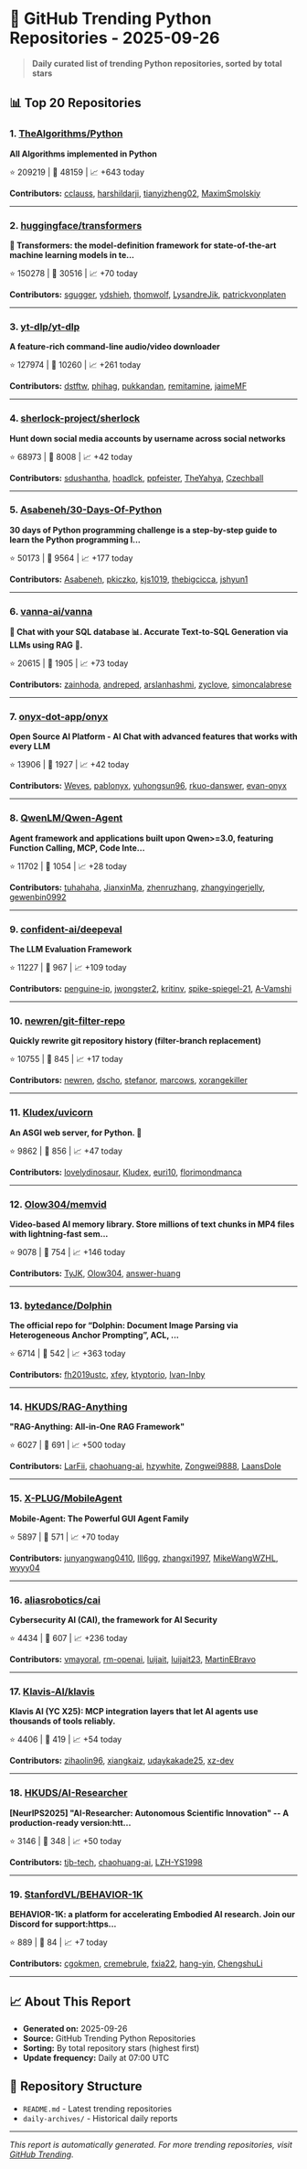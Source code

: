 # 🐍 GitHub Trending Python Repositories - 2025-09-26

> **Daily curated list of trending Python repositories, sorted by total stars**

## 📊 Top 20 Repositories

### 1. [TheAlgorithms/Python](https://github.com/TheAlgorithms/Python)

**All Algorithms implemented in Python**

⭐ 209219 | 🍴 48159 | 📈 +643 today

**Contributors:** [cclauss](https://github.com/cclauss), [harshildarji](https://github.com/harshildarji), [tianyizheng02](https://github.com/tianyizheng02), [MaximSmolskiy](https://github.com/MaximSmolskiy)

---

### 2. [huggingface/transformers](https://github.com/huggingface/transformers)

**🤗 Transformers: the model-definition framework for state-of-the-art machine learning models in te...**

⭐ 150278 | 🍴 30516 | 📈 +70 today

**Contributors:** [sgugger](https://github.com/sgugger), [ydshieh](https://github.com/ydshieh), [thomwolf](https://github.com/thomwolf), [LysandreJik](https://github.com/LysandreJik), [patrickvonplaten](https://github.com/patrickvonplaten)

---

### 3. [yt-dlp/yt-dlp](https://github.com/yt-dlp/yt-dlp)

**A feature-rich command-line audio/video downloader**

⭐ 127974 | 🍴 10260 | 📈 +261 today

**Contributors:** [dstftw](https://github.com/dstftw), [phihag](https://github.com/phihag), [pukkandan](https://github.com/pukkandan), [remitamine](https://github.com/remitamine), [jaimeMF](https://github.com/jaimeMF)

---

### 4. [sherlock-project/sherlock](https://github.com/sherlock-project/sherlock)

**Hunt down social media accounts by username across social networks**

⭐ 68973 | 🍴 8008 | 📈 +42 today

**Contributors:** [sdushantha](https://github.com/sdushantha), [hoadlck](https://github.com/hoadlck), [ppfeister](https://github.com/ppfeister), [TheYahya](https://github.com/TheYahya), [Czechball](https://github.com/Czechball)

---

### 5. [Asabeneh/30-Days-Of-Python](https://github.com/Asabeneh/30-Days-Of-Python)

**30 days of Python programming challenge is a step-by-step guide to learn the Python programming l...**

⭐ 50173 | 🍴 9564 | 📈 +177 today

**Contributors:** [Asabeneh](https://github.com/Asabeneh), [pkiczko](https://github.com/pkiczko), [kjs1019](https://github.com/kjs1019), [thebigcicca](https://github.com/thebigcicca), [jshyun1](https://github.com/jshyun1)

---

### 6. [vanna-ai/vanna](https://github.com/vanna-ai/vanna)

**🤖 Chat with your SQL database 📊. Accurate Text-to-SQL Generation via LLMs using RAG 🔄.**

⭐ 20615 | 🍴 1905 | 📈 +73 today

**Contributors:** [zainhoda](https://github.com/zainhoda), [andreped](https://github.com/andreped), [arslanhashmi](https://github.com/arslanhashmi), [zyclove](https://github.com/zyclove), [simoncalabrese](https://github.com/simoncalabrese)

---

### 7. [onyx-dot-app/onyx](https://github.com/onyx-dot-app/onyx)

**Open Source AI Platform - AI Chat with advanced features that works with every LLM**

⭐ 13906 | 🍴 1927 | 📈 +42 today

**Contributors:** [Weves](https://github.com/Weves), [pablonyx](https://github.com/pablonyx), [yuhongsun96](https://github.com/yuhongsun96), [rkuo-danswer](https://github.com/rkuo-danswer), [evan-onyx](https://github.com/evan-onyx)

---

### 8. [QwenLM/Qwen-Agent](https://github.com/QwenLM/Qwen-Agent)

**Agent framework and applications built upon Qwen>=3.0, featuring Function Calling, MCP, Code Inte...**

⭐ 11702 | 🍴 1054 | 📈 +28 today

**Contributors:** [tuhahaha](https://github.com/tuhahaha), [JianxinMa](https://github.com/JianxinMa), [zhenruzhang](https://github.com/zhenruzhang), [zhangyingerjelly](https://github.com/zhangyingerjelly), [gewenbin0992](https://github.com/gewenbin0992)

---

### 9. [confident-ai/deepeval](https://github.com/confident-ai/deepeval)

**The LLM Evaluation Framework**

⭐ 11227 | 🍴 967 | 📈 +109 today

**Contributors:** [penguine-ip](https://github.com/penguine-ip), [jwongster2](https://github.com/jwongster2), [kritinv](https://github.com/kritinv), [spike-spiegel-21](https://github.com/spike-spiegel-21), [A-Vamshi](https://github.com/A-Vamshi)

---

### 10. [newren/git-filter-repo](https://github.com/newren/git-filter-repo)

**Quickly rewrite git repository history (filter-branch replacement)**

⭐ 10755 | 🍴 845 | 📈 +17 today

**Contributors:** [newren](https://github.com/newren), [dscho](https://github.com/dscho), [stefanor](https://github.com/stefanor), [marcows](https://github.com/marcows), [xorangekiller](https://github.com/xorangekiller)

---

### 11. [Kludex/uvicorn](https://github.com/Kludex/uvicorn)

**An ASGI web server, for Python. 🦄**

⭐ 9862 | 🍴 856 | 📈 +47 today

**Contributors:** [lovelydinosaur](https://github.com/lovelydinosaur), [Kludex](https://github.com/Kludex), [euri10](https://github.com/euri10), [florimondmanca](https://github.com/florimondmanca)

---

### 12. [Olow304/memvid](https://github.com/Olow304/memvid)

**Video-based AI memory library. Store millions of text chunks in MP4 files with lightning-fast sem...**

⭐ 9078 | 🍴 754 | 📈 +146 today

**Contributors:** [TyJK](https://github.com/TyJK), [Olow304](https://github.com/Olow304), [answer-huang](https://github.com/answer-huang)

---

### 13. [bytedance/Dolphin](https://github.com/bytedance/Dolphin)

**The official repo for “Dolphin: Document Image Parsing via Heterogeneous Anchor Prompting”, ACL, ...**

⭐ 6714 | 🍴 542 | 📈 +363 today

**Contributors:** [fh2019ustc](https://github.com/fh2019ustc), [xfey](https://github.com/xfey), [ktyptorio](https://github.com/ktyptorio), [Ivan-Inby](https://github.com/Ivan-Inby)

---

### 14. [HKUDS/RAG-Anything](https://github.com/HKUDS/RAG-Anything)

**"RAG-Anything: All-in-One RAG Framework"**

⭐ 6027 | 🍴 691 | 📈 +500 today

**Contributors:** [LarFii](https://github.com/LarFii), [chaohuang-ai](https://github.com/chaohuang-ai), [hzywhite](https://github.com/hzywhite), [Zongwei9888](https://github.com/Zongwei9888), [LaansDole](https://github.com/LaansDole)

---

### 15. [X-PLUG/MobileAgent](https://github.com/X-PLUG/MobileAgent)

**Mobile-Agent: The Powerful GUI Agent Family**

⭐ 5897 | 🍴 571 | 📈 +70 today

**Contributors:** [junyangwang0410](https://github.com/junyangwang0410), [lll6gg](https://github.com/lll6gg), [zhangxi1997](https://github.com/zhangxi1997), [MikeWangWZHL](https://github.com/MikeWangWZHL), [wyyy04](https://github.com/wyyy04)

---

### 16. [aliasrobotics/cai](https://github.com/aliasrobotics/cai)

**Cybersecurity AI (CAI), the framework for AI Security**

⭐ 4434 | 🍴 607 | 📈 +236 today

**Contributors:** [vmayoral](https://github.com/vmayoral), [rm-openai](https://github.com/rm-openai), [luijait](https://github.com/luijait), [luijait23](https://github.com/luijait23), [MartinEBravo](https://github.com/MartinEBravo)

---

### 17. [Klavis-AI/klavis](https://github.com/Klavis-AI/klavis)

**Klavis AI (YC X25): MCP integration layers that let AI agents use thousands of tools reliably.**

⭐ 4406 | 🍴 419 | 📈 +54 today

**Contributors:** [zihaolin96](https://github.com/zihaolin96), [xiangkaiz](https://github.com/xiangkaiz), [udaykakade25](https://github.com/udaykakade25), [xz-dev](https://github.com/xz-dev)

---

### 18. [HKUDS/AI-Researcher](https://github.com/HKUDS/AI-Researcher)

**[NeurIPS2025] "AI-Researcher: Autonomous Scientific Innovation" -- A production-ready version:htt...**

⭐ 3146 | 🍴 348 | 📈 +50 today

**Contributors:** [tjb-tech](https://github.com/tjb-tech), [chaohuang-ai](https://github.com/chaohuang-ai), [LZH-YS1998](https://github.com/LZH-YS1998)

---

### 19. [StanfordVL/BEHAVIOR-1K](https://github.com/StanfordVL/BEHAVIOR-1K)

**BEHAVIOR-1K: a platform for accelerating Embodied AI research. Join our Discord for support:https...**

⭐ 889 | 🍴 84 | 📈 +7 today

**Contributors:** [cgokmen](https://github.com/cgokmen), [cremebrule](https://github.com/cremebrule), [fxia22](https://github.com/fxia22), [hang-yin](https://github.com/hang-yin), [ChengshuLi](https://github.com/ChengshuLi)

---


## 📈 About This Report

- **Generated on:** 2025-09-26
- **Source:** GitHub Trending Python Repositories
- **Sorting:** By total repository stars (highest first)
- **Update frequency:** Daily at 07:00 UTC

## 🔗 Repository Structure

- `README.md` - Latest trending repositories
- `daily-archives/` - Historical daily reports

---

*This report is automatically generated. For more trending repositories, visit [GitHub Trending](https://github.com/trending/python).*
